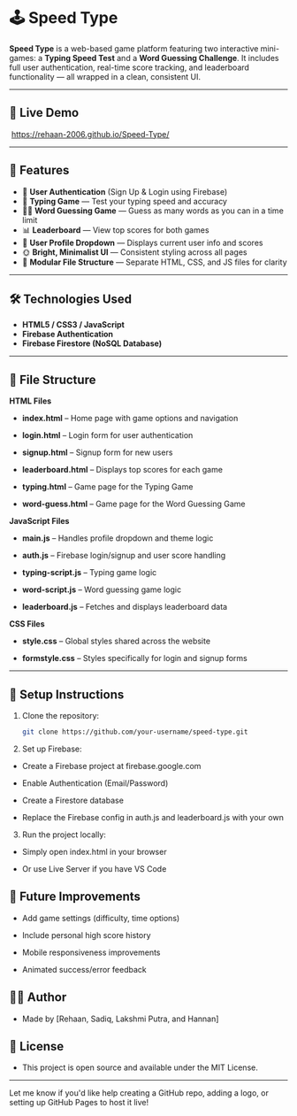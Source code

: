 # 🕹️ Speed Type

**Speed Type** is a web-based game platform featuring two interactive mini-games: a **Typing Speed Test** and a **Word Guessing Challenge**. It includes full user authentication, real-time score tracking, and leaderboard functionality — all wrapped in a clean, consistent UI.

---

## 🔗 Live Demo

 https://rehaan-2006.github.io/Speed-Type/

---

## 🚀 Features

- 🔐 **User Authentication** (Sign Up & Login using Firebase)
- 🧠 **Typing Game** — Test your typing speed and accuracy
- 🕵️‍♂️ **Word Guessing Game** — Guess as many words as you can in a time limit
- 📊 **Leaderboard** — View top scores for both games
- 🧾 **User Profile Dropdown** — Displays current user info and scores
- 🌞 **Bright, Minimalist UI** — Consistent styling across all pages
- 📁 **Modular File Structure** — Separate HTML, CSS, and JS files for clarity

---

## 🛠️ Technologies Used

- **HTML5 / CSS3 / JavaScript**
- **Firebase Authentication**
- **Firebase Firestore (NoSQL Database)**

---

## 📂 File Structure

**HTML Files**

- **index.html** – Home page with game options and navigation

- **login.html** – Login form for user authentication

- **signup.html** – Signup form for new users

- **leaderboard.html** – Displays top scores for each game

- **typing.html** – Game page for the Typing Game

- **word-guess.html** – Game page for the Word Guessing Game

**JavaScript Files**

- **main.js** – Handles profile dropdown and theme logic

- **auth.js** – Firebase login/signup and user score handling

- **typing-script.js** – Typing game logic

- **word-script.js** – Word guessing game logic

- **leaderboard.js** – Fetches and displays leaderboard data

**CSS Files**

- **style.css** – Global styles shared across the website

- **formstyle.css** – Styles specifically for login and signup forms


---

## 📝 Setup Instructions

1. Clone the repository:
   ```bash
   git clone https://github.com/your-username/speed-type.git
2. Set up Firebase:

- Create a Firebase project at firebase.google.com

- Enable Authentication (Email/Password)

- Create a Firestore database

- Replace the Firebase config in auth.js and leaderboard.js with your own

3. Run the project locally:

- Simply open index.html in your browser

- Or use Live Server if you have VS Code

## 📌 Future Improvements

- Add game settings (difficulty, time options)

- Include personal high score history

- Mobile responsiveness improvements

- Animated success/error feedback

## 🧑‍💻 Author

- Made by [Rehaan, Sadiq, Lakshmi Putra, and Hannan]

## 📄 License

- This project is open source and available under the MIT License.

---

Let me know if you'd like help creating a GitHub repo, adding a logo, or setting up GitHub Pages to host it live!
